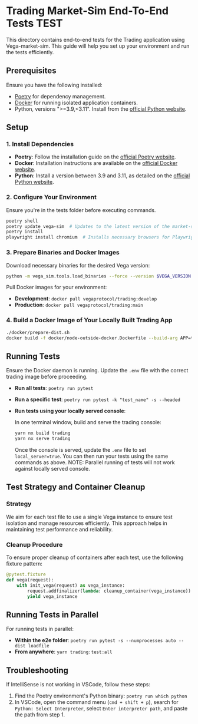 # Trading Market-Sim End-To-End Tests TEST

This directory contains end-to-end tests for the Trading application using Vega-market-sim. This guide will help you set up your environment and run the tests efficiently.

## Prerequisites

Ensure you have the following installed:

- [Poetry](https://python-poetry.org/docs/#installing-with-the-official-installer) for dependency management.
- [Docker](https://www.docker.com/) for running isolated application containers.
- Python, versions ">=3.9,<3.11". Install from the [official Python website](https://www.python.org/).

## Setup

### 1. Install Dependencies

- **Poetry**: Follow the installation guide on the [official Poetry website](https://python-poetry.org/docs/#installing-with-the-official-installer).
- **Docker**: Installation instructions are available on the [official Docker website](https://docs.docker.com/desktop/).
- **Python**: Install a version between 3.9 and 3.11, as detailed on the [official Python website](https://www.python.org/).

### 2. Configure Your Environment

Ensure you're in the tests folder before executing commands.

```bash
poetry shell
poetry update vega-sim  # Updates to the latest version of the market-sim branch
poetry install
playwright install chromium  # Installs necessary browsers for Playwright
```

### 3. Prepare Binaries and Docker Images

Download necessary binaries for the desired Vega version:

```bash
python -m vega_sim.tools.load_binaries --force --version $VEGA_VERSION
```

Pull Docker images for your environment:

- **Development**: `docker pull vegaprotocol/trading:develop`
- **Production**: `docker pull vegaprotocol/trading:main`

### 4. Build a Docker Image of Your Locally Built Trading App

```bash
./docker/prepare-dist.sh
docker build -f docker/node-outside-docker.Dockerfile --build-arg APP=trading --build-arg ENV_NAME=stagnet1 -t vegaprotocol/trading:latest .
```

## Running Tests

Ensure the Docker daemon is running. Update the `.env` file with the correct trading image before proceeding.

- **Run all tests**: `poetry run pytest`
- **Run a specific test**: `poetry run pytest -k "test_name" -s --headed`
- **Run tests using your locally served console**:

  In one terminal window, build and serve the trading console:

  ```bash
  yarn nx build trading
  yarn nx serve trading
  ```

  Once the console is served, update the `.env` file to set `local_server=true`. You can then run your tests using the same commands as above.
  NOTE: Parallel running of tests will not work against locally served console.

## Test Strategy and Container Cleanup

### Strategy

We aim for each test file to use a single Vega instance to ensure test isolation and manage resources efficiently. This approach helps in maintaining test performance and reliability.

### Cleanup Procedure

To ensure proper cleanup of containers after each test, use the following fixture pattern:

```python
@pytest.fixture
def vega(request):
    with init_vega(request) as vega_instance:
        request.addfinalizer(lambda: cleanup_container(vega_instance))
        yield vega_instance
```

## Running Tests in Parallel

For running tests in parallel:

- **Within the e2e folder**: `poetry run pytest -s --numprocesses auto --dist loadfile`
- **From anywhere**: `yarn trading:test:all`

## Troubleshooting

If IntelliSense is not working in VSCode, follow these steps:

1. Find the Poetry environment's Python binary: `poetry run which python`
2. In VSCode, open the command menu (`cmd + shift + p`), search for `Python: Select Interpreter`, select `Enter interpreter path`, and paste the path from step 1.
